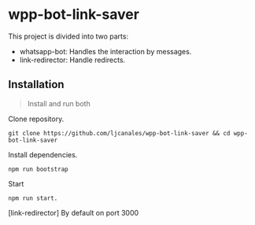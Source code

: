# wpp-bot-link-saver

This project is divided into two parts:
- whatsapp-bot: Handles the interaction by messages.
- link-redirector: Handle redirects.

## Installation
> Install and run both

Clone repository.
```
git clone https://github.com/ljcanales/wpp-bot-link-saver && cd wpp-bot-link-saver
```

Install dependencies.
```
npm run bootstrap
```

Start
```
npm run start.
```

[link-redirector] By default on port 3000

